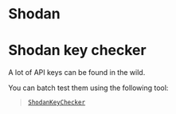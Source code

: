 # Shodan

# Shodan key checker

A lot of API keys can be found in the wild.

You can batch test them using the following tool:

> [`ShodanKeyChecker`](https://github.com/HalilDeniz/ShodanKeyChecker)
